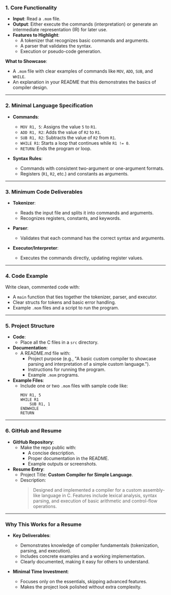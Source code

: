 ### **1. Core Functionality**
   - **Input**: Read a `.mom` file.
   - **Output**: Either execute the commands (interpretation) or generate an intermediate representation (IR) for later use.
   - **Features to Highlight**:
     - A tokenizer that recognizes basic commands and arguments.
     - A parser that validates the syntax.
     - Execution or pseudo-code generation.

   **What to Showcase**:
   - A `.mom` file with clear examples of commands like `MOV`, `ADD`, `SUB`, and `WHILE`.
   - An explanation in your README that this demonstrates the basics of compiler design.

---

### **2. Minimal Language Specification**
   - **Commands**:
     - `MOV R1, 5`: Assigns the value `5` to `R1`.
     - `ADD R1, R2`: Adds the value of `R2` to `R1`.
     - `SUB R1, R2`: Subtracts the value of `R2` from `R1`.
     - `WHILE R1`: Starts a loop that continues while `R1 != 0`.
     - `RETURN`: Ends the program or loop.

   - **Syntax Rules**:
     - Commands with consistent two-argument or one-argument formats.
     - Registers (`R1`, `R2`, etc.) and constants as arguments.

---

### **3. Minimum Code Deliverables**
   - **Tokenizer**:
     - Reads the input file and splits it into commands and arguments.
     - Recognizes registers, constants, and keywords.

   - **Parser**:
     - Validates that each command has the correct syntax and arguments.

   - **Executor/Interpreter**:
     - Executes the commands directly, updating register values.

---

### **4. Code Example**
   Write clean, commented code with:
   - A `main` function that ties together the tokenizer, parser, and executor.
   - Clear structs for tokens and basic error handling.
   - Example `.mom` files and a script to run the program.

---

### **5. Project Structure**
   - **Code**:
     - Place all the C files in a `src` directory.
   - **Documentation**:
     - A README.md file with:
       - Project purpose (e.g., "A basic custom compiler to showcase parsing and interpretation of a simple custom language.").
       - Instructions for running the program.
       - Example `.mom` programs.
   - **Example Files**:
     - Include one or two `.mom` files with sample code like:
       ```text
       MOV R1, 5
       WHILE R1
           SUB R1, 1
       ENDWHILE
       RETURN
       ```

---

### **6. GitHub and Resume**
   - **GitHub Repository**:
     - Make the repo public with:
       - A concise description.
       - Proper documentation in the README.
       - Example outputs or screenshots.
   - **Resume Entry**:
     - Project Title: **Custom Compiler for Simple Language**.
     - Description: 
       > Designed and implemented a compiler for a custom assembly-like language in C. Features include lexical analysis, syntax parsing, and execution of basic arithmetic and control-flow operations.

---

### **Why This Works for a Resume**
- **Key Deliverables**:
  - Demonstrates knowledge of compiler fundamentals (tokenization, parsing, and execution).
  - Includes concrete examples and a working implementation.
  - Clearly documented, making it easy for others to understand.

- **Minimal Time Investment**:
  - Focuses only on the essentials, skipping advanced features.
  - Makes the project look polished without extra complexity.
